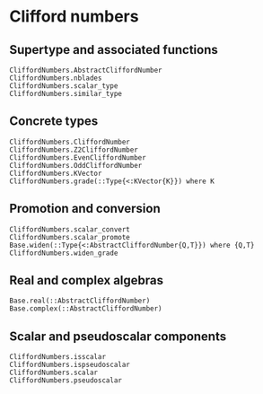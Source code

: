 # Clifford numbers

## Supertype and associated functions

```@docs
CliffordNumbers.AbstractCliffordNumber
CliffordNumbers.nblades
CliffordNumbers.scalar_type
CliffordNumbers.similar_type
```

## Concrete types

```@docs
CliffordNumbers.CliffordNumber
CliffordNumbers.Z2CliffordNumber
CliffordNumbers.EvenCliffordNumber
CliffordNumbers.OddCliffordNumber
CliffordNumbers.KVector
CliffordNumbers.grade(::Type{<:KVector{K}}) where K
```

## Promotion and conversion

```@docs
CliffordNumbers.scalar_convert
CliffordNumbers.scalar_promote
Base.widen(::Type{<:AbstractCliffordNumber{Q,T}}) where {Q,T}
CliffordNumbers.widen_grade
```

## Real and complex algebras

```@docs
Base.real(::AbstractCliffordNumber)
Base.complex(::AbstractCliffordNumber)
```

## Scalar and pseudoscalar components

```@docs
CliffordNumbers.isscalar
CliffordNumbers.ispseudoscalar
CliffordNumbers.scalar
CliffordNumbers.pseudoscalar
```
